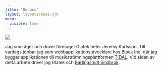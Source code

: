 ```yaml
---
title: "Om oss"
layout: layouts/base.njk
menu:
  visible: true
---
```

<img class="profile-pic" src="https://gravatar.com/avatar/43e42263dca67ab0063b88edf7ca290e?s=400&d=robohash&r=x">

Jag som äger och driver företaget Glatek heter Jeremy Karlsson. Till vardags jobbar jag som webbapplikationsutvecklare hos <a href="https://block.xyz">Block Inc.</a> där jag bygger applikationen till musikströmningsplattformen <a href="https://tidal.com">TIDAL</a>. Vid sidan av detta arbete driver jag Glatek och <a href="https://barlingshult.se">Barlingshult Småbruk</a>.
